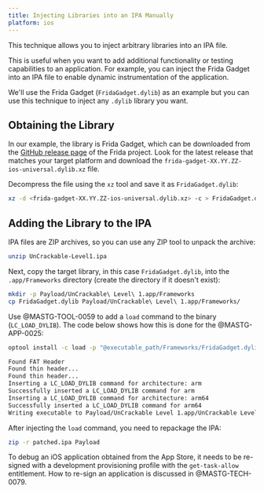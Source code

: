 ```yaml
---
title: Injecting Libraries into an IPA Manually
platform: ios
---
```


This technique allows you to inject arbitrary libraries into an IPA file.

This is useful when you want to add additional functionality or testing capabilities to an application. For example, you can inject the Frida Gadget into an IPA file to enable dynamic instrumentation of the application.

We'll use the Frida Gadget (`FridaGadget.dylib`) as an example but you can use this technique to inject any `.dylib` library you want.

## Obtaining the Library

In our example, the library is Frida Gadget, which can be downloaded from the [GitHub release page](https://github.com/frida/frida/releases) of the Frida project. Look for the latest release that matches your target platform and download the `frida-gadget-XX.YY.ZZ-ios-universal.dylib.xz` file.

Decompress the file using the `xz` tool and save it as `FridaGadget.dylib`:

```bash
xz -d <frida-gadget-XX.YY.ZZ-ios-universal.dylib.xz> -c > FridaGadget.dylib
```

## Adding the Library to the IPA

IPA files are ZIP archives, so you can use any ZIP tool to unpack the archive:

```bash
unzip UnCrackable-Level1.ipa
```

Next, copy the target library, in this case `FridaGadget.dylib`, into the `.app/Frameworks` directory (create the directory if it doesn't exist):

```bash
mkdir -p Payload/UnCrackable\ Level\ 1.app/Frameworks
cp FridaGadget.dylib Payload/UnCrackable\ Level\ 1.app/Frameworks/
```

Use @MASTG-TOOL-0059 to add a `load` command to the binary (`LC_LOAD_DYLIB`). The code below shows how this is done for the @MASTG-APP-0025:

```bash
optool install -c load -p "@executable_path/Frameworks/FridaGadget.dylib"  -t Payload/UnCrackable\ Level\ 1.app/UnCrackable\ Level\ 1

Found FAT Header
Found thin header...
Found thin header...
Inserting a LC_LOAD_DYLIB command for architecture: arm
Successfully inserted a LC_LOAD_DYLIB command for arm
Inserting a LC_LOAD_DYLIB command for architecture: arm64
Successfully inserted a LC_LOAD_DYLIB command for arm64
Writing executable to Payload/UnCrackable Level 1.app/UnCrackable Level 1...
```

After injecting the `load` command, you need to repackage the IPA:

```bash
zip -r patched.ipa Payload
```

To debug an iOS application obtained from the App Store, it needs to be re-signed with a development provisioning profile with the `get-task-allow` entitlement. How to re-sign an application is discussed in @MASTG-TECH-0079.
